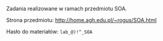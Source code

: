 Zadania realizowane w ramach przedmiotu SOA.

Strona przedmiotu: http://home.agh.edu.pl/~rogus/SOA.html

Hasło do materiałów: `lab_@)!^_SOA`
